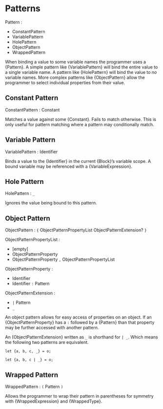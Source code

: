 # Patterns

Pattern :
  - ConstantPattern
  - VariablePattern
  - HolePattern
  - ObjectPattern
  - WrappedPattern

When binding a value to some variable names the programmer uses a {Pattern}. A simple pattern like {VariablePattern} will bind the entire value to a single variable name. A pattern like {HolePattern} will bind the value to *no* variable names. More complex patterns like {ObjectPattern} allow the programmer to select individual properties from their value.

## Constant Pattern

ConstantPattern : Constant

Matches a value against some {Constant}. Fails to match otherwise. This is only useful for pattern matching where a pattern may conditionally match.

## Variable Pattern

VariablePattern : Identifier

Binds a value to the {Identifier} in the current {Block}’s variable scope. A bound variable may be referenced with a {VariableExpression}.

## Hole Pattern

HolePattern : `_`

Ignores the value being bound to this pattern.

## Object Pattern

ObjectPattern : `{` ObjectPatternPropertyList ObjectPatternExtension? `}`

ObjectPatternPropertyList :
  - [empty]
  - ObjectPatternProperty
  - ObjectPatternProperty `,` ObjectPatternPropertyList

ObjectPatternProperty :
  - Identifier
  - Identifier `:` Pattern

ObjectPatternExtension :
  - `|` Pattern
  - `_`

An object pattern allows for easy access of properties on an object. If an {ObjectPatternProperty} has a `:` followed by a {Pattern} than that property may be further accessed with another pattern.

An {ObjectPatternExtension} written as `_` is shorthand for `| _`. Which means the following two patterns are equivalent.

```ite example
let {a, b, c, _} = o;

let {a, b, c | _} = o;
```

## Wrapped Pattern

WrappedPattern : `(` Pattern `)`

Allows the programmer to wrap their pattern in parentheses for symmetry with {WrappedExpression} and {WrappedType}.
